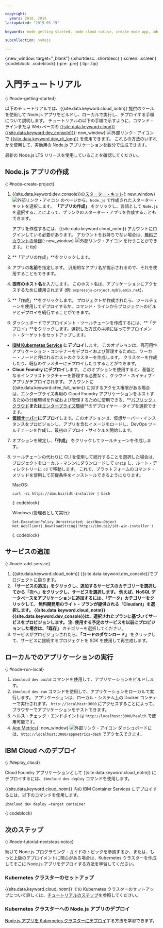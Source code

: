 ```yaml
---

copyright:
  years: 2018, 2019
lastupdated: "2019-03-15"

keywords: node getting started, node cloud native, create node app, add node service, node programming guide, node guide

subcollection: nodejs

---
```


{:new_window: target="_blank"}
{:shortdesc: .shortdesc}
{:screen: .screen}
{:codeblock: .codeblock}
{:pre: .pre}
{:tip: .tip}

# 入門チュートリアル
{: #node-getting-started}

以下のチュートリアルでは、{{site.data.keyword.cloud_notm}} 提供のツールを使用して Node.js アプリをビルドし、ローカルで実行し、デプロイする手順について説明します。 チュートリアルの以下の手順で示すように、コマンド・ラインまたは Web ベースの [{{site.data.keyword.cloud}} {{site.data.keyword.dev_console}}](https://cloud.ibm.com/developer/appservice/dashboard){: new_window} ![外部リンク・アイコン](../icons/launch-glyph.svg "外部リンク・アイコン") で [{{site.data.keyword.dev_cli_long}}](/docs/cli?topic=cloud-cli-ibmcloud-cli#ibmcloud-cli) を使用できます。 これらの方法のいずれかを使用して、実動用の Node.js アプリケーションを数分で生成できます。

最新の Node.js LTS リリースを使用していることを確認してください。

## Node.js アプリの作成
{: #node-create-project}

1. {{site.data.keyword.dev_console}}の[スターター・キット](https://cloud.ibm.com/developer/appservice/starter-kits){: new_window} ![外部リンク・アイコン](../icons/launch-glyph.svg "外部リンク・アイコン") のページから、`Node.js` で作成されたスターター・キットを選択します。 **「アプリの作成」** をクリックし、言語として `Node.js` を選択することによって、ブランクのスターター・アプリを作成することもできます。

    アプリを作成するには、{{site.data.keyword.cloud_notm}} アカウントにログインしている必要があります。 アカウントをお持ちでない場合は、[無料アカウントの登録](https://cloud.ibm.com/registration){: new_window} ![外部リンク・アイコン](../icons/launch-glyph.svg "外部リンク・アイコン") を行うことができます。
    {: tip}

2. **「アプリの作成」**をクリックします。
3. アプリの**名前**を指定します。 汎用的なアプリ名が提示されるので、それを使用することもできます。
4. **固有のホスト名**を入力します。 このホスト名は、アプリケーションにアクセスするために使用されます (例: `expressjs-project.mybluemix.net`)。
5. **「作成」**をクリックします。 プロジェクトが作成されたら、ツールチェーンを使用してデプロイするか、コマンド・ラインからプロジェクトのビルドとデプロイを続行することができます。
6. ダッシュボードでデプロイメント・ツールチェーンを作成するには、**「デプロイ」**をクリックします。選択した方式の手順に従ってデプロイメント・ターゲットをセットアップします。
  * **[IBM Kubernetes Service](/docs/apps/deploying?topic=creating-apps-containers-kube#containers) にデプロイ**します。 このオプションは、高可用性アプリケーション・コンテナーをデプロイおよび管理するために、ワーカー・ノードと呼ばれるホストのクラスターを作成します。 クラスターを作成したり、既存のクラスターにデプロイしたりすることができます。
  * **Cloud Foundry にデプロイ**します。 このオプションを使用すると、基盤となるインフラストラクチャーを管理する必要なく、クラウド・ネイティブ・アプリがデプロイされます。 アカウントに {{site.data.keyword.cfee_full_notm}} に対するアクセス権限がある場合は、エンタープライズ専用の Cloud Foundry アプリケーションをホストするための分離環境を作成および管理するために使用できる、**[パブリック・クラウド](/docs/cloud-foundry-public?topic=cloud-foundry-public-about-cf#about-cf)**または**[エンタープライズ環境](/docs/cloud-foundry-public?topic=cloud-foundry-public-cfee#cfee)**のデプロイヤー・タイプを選択できます。
  * **[仮想サーバー](/docs/apps?topic=creating-apps-vsi-deploy#vsi-deploy)にデプロイ**します。このオプションは、仮想サーバー・インスタンスをプロビジョンし、アプリを含むイメージをロードし、DevOps ツールチェーンを作成し、最初のデプロイ・サイクルを開始します。

7. オプションを確定し、**「作成」** をクリックしてツールチェーンを作成します。

8. ツールチェーンの代わりに CLI を使用して続行することを選択した場合は、プロジェクトをローカル・マシンにダウンロードして `unzip` し、ルート・ディレクトリーに `cd` で移動します。 これで、プラットフォームのコマンド・メソッドを使用して前提条件をインストールできるようになります。

    MacOS:
    ```
    curl -sL https://ibm.biz/idt-installer | bash
    ```
    {: codeblock}

    Windows (管理者として実行):
    ```
    Set-ExecutionPolicy Unrestricted; iex(New-Object Net.WebClient).DownloadString('http://ibm.biz/idt-win-installer')
    ```
    {: codeblock}

## サービスの追加
{: #node-add-service}

1. {{site.data.keyword.cloud_notm}} {{site.data.keyword.dev_console}}でプロジェクトに戻ります。
2. **「サービスの追加」**をクリックし、追加するサービスのカテゴリーを選択してから**「次へ」**をクリックし、サービスを選択します。 例えば、NoSQL データベースをアプリケーションに追加するには、**「データ」**カテゴリーをクリックして、 無料開発用のライト・プランが提供される**「Cloudant」**を選択します。 {{site.data.keyword.cloud_notm}} {{site.data.keyword.dev_console}}は、選択されたプランに基づいてサービスをプロビジョンします。
注: 使用する予定のサービスを以前にプロビジョンした場合は、**「既存」** カテゴリーを選択してください。
3. サービスがプロビジョンされたら、**「コードのダウンロード」** をクリックして、サービスに接続するプロジェクトを SDK を使用して再生成します。

<!--
<video of creating a project and adding a service>
-->

## ローカルでのアプリケーションの実行
{: #node-run-local}

1. `ibmcloud dev build` コマンドを使用して、アプリケーションをビルドします。
2. `ibmcloud dev run` コマンドを使用して、アプリケーションをローカルで実行します。 アプリケーションは、ローカル・システム上の Docker コンテナーで実行されます。 `http://localhost:3000` にアクセスすることによって、ブラウザーでアプリケーションをテストできます。
3. ヘルス・チェック・エンドポイントは `http://localhost:3000/health` で使用可能です。
4. [App Metrics](https://developer.ibm.com/node/monitoring-post-mortem/application-metrics-node-js/){: new_window} ![外部リンク・アイコン](../icons/launch-glyph.svg "外部リンク・アイコン") ダッシュボードには、`http://localhost:3000/appmetrics-dash` でアクセスできます。

<!--
<video>
-->

## IBM Cloud へのデプロイ
{: #deploy_cloud}

Cloud Foundry アプリケーションとして {{site.data.keyword.cloud_notm}} にデプロイするには、`ibmcloud dev deploy` コマンドを使用します。 

{{site.data.keyword.cloud_notm}} 内の IBM Container Services にデプロイするには、以下のコマンドを使用します。
```
ibmcloud dev deploy –target container 
```
{: codeblock}

## 次のステップ
{: #node-tutorial-nextsteps notoc}

続けて Node.js プログラミング・ガイドのトピックを参照するか、または、もっと上級のデプロイメントに関心がある場合は、Kubernetes クラスターを作成してそこに Node.js アプリをデプロイする方法を学習してください。

### Kubernetes クラスターのセットアップ
{{site.data.keyword.cloud_notm}} での Kubernetes クラスターのセットアップについて詳しくは、[チュートリアルのステップ](/docs/containers?topic=containers-clusters#clusters)を参照してください。

### Kubernetes クラスターへの Node.js アプリのデプロイ
[Node.js アプリを Kubernetes クラスターにデプロイ](/docs/containers?topic=containers-cs_apps_tutorial#cs_apps_tutorial)する方法を学習できます。
